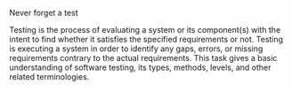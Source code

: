  Never forget a test

 Testing is the process of evaluating a system or its component(s) 
with the intent to find whether it satisfies the specified requirements
or not. Testing is executing a system in order to identify any gaps,
errors, or missing requirements contrary to the actual requirements.
This task gives a basic understanding of software testing, its types,
methods, levels, and other related terminologies.
